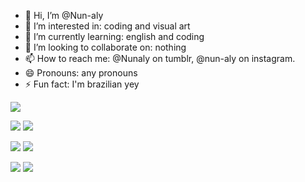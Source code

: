- 👋 Hi, I’m @Nun-aly
- 👀 I’m interested in: coding and visual art
- 🌱 I’m currently learning: english and coding
- 💞️ I’m looking to collaborate on: nothing
- 📫 How to reach me: @Nunaly on tumblr, @nun-aly on instagram.
- 😄 Pronouns: any pronouns
- ⚡ Fun fact: I'm brazilian yey

![](https://media1.tenor.com/m/T27cGOnTUysAAAAC/bald-alhaitham-alhaitham.gif)

![](https://media1.tenor.com/m/-YU0_-BHeRMAAAAd/neuvi-zhong-toothless-neuvillette.gif) ![](https://media1.tenor.com/m/rpNypJIBRTQAAAAd/dance-vibing.gif)

![](https://media1.tenor.com/m/UyjbZDEZkPEAAAAd/worried-monkey-worried.gif) ![](https://media1.tenor.com/m/ATWvJXuix5UAAAAC/omniscient-reader%27s-viewpoint-omniscient-reader.gif)

![](https://media1.tenor.com/m/ucPDLxi-pqkAAAAd/giantsbetta-small-monkey.gif) ![](https://media.tenor.com/MQCDOGVNWAcAAAAi/jujutsu-kaisen-geto-suguru-stairs.gif)
